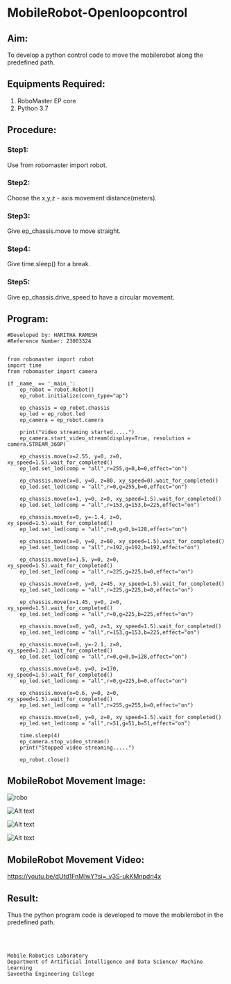 # MobileRobot-Openloopcontrol
## Aim:

To develop a python control code to move the mobilerobot along the predefined path.

## Equipments Required:
1. RoboMaster EP core
2. Python 3.7

## Procedure:

### Step1:

Use from robomaster import robot.

### Step2:

Choose the x,y,z - axis movement distance(meters).

### Step3:

Give ep_chassis.move to move straight.



### Step4:

Give time.sleep() for a break.

### Step5:

Give ep_chassis.drive_speed to have a circular movement.

## Program:
```
#Developed by: HARITHA RAMESH
#Reference Number: 23003324


from robomaster import robot
import time
from robomaster import camera

if _name_ == '_main_':
    ep_robot = robot.Robot()
    ep_robot.initialize(conn_type="ap")

    ep_chassis = ep_robot.chassis
    ep_led = ep_robot.led
    ep_camera = ep_robot.camera

    print("Video streaming started.....")
    ep_camera.start_video_stream(display=True, resolution = camera.STREAM_360P)

    ep_chassis.move(x=2.55, y=0, z=0, xy_speed=1.5).wait_for_completed()
    ep_led.set_led(comp = "all",r=255,g=0,b=0,effect="on")

    ep_chassis.move(x=0, y=0, z=80, xy_speed=0).wait_for_completed()
    ep_led.set_led(comp = "all",r=0,g=255,b=0,effect="on")

    ep_chassis.move(x=1, y=0, z=0, xy_speed=1.5).wait_for_completed()
    ep_led.set_led(comp = "all",r=153,g=153,b=225,effect="on")

    ep_chassis.move(x=0, y=-1.4, z=0, xy_speed=1.5).wait_for_completed()
    ep_led.set_led(comp = "all",r=0,g=0,b=128,effect="on")

    ep_chassis.move(x=0, y=0, z=60, xy_speed=1.5).wait_for_completed()
    ep_led.set_led(comp = "all",r=192,g=192,b=192,effect="on")

    ep_chassis.move(x=1.5, y=0, z=0, xy_speed=1.5).wait_for_completed()
    ep_led.set_led(comp = "all",r=225,g=225,b=0,effect="on")

    ep_chassis.move(x=0, y=0, z=45, xy_speed=1.5).wait_for_completed()
    ep_led.set_led(comp = "all",r=225,g=225,b=0,effect="on")

    ep_chassis.move(x=1.45, y=0, z=0, xy_speed=1.5).wait_for_completed()
    ep_led.set_led(comp = "all",r=0,g=225,b=225,effect="on")

    ep_chassis.move(x=0, y=0, z=3, xy_speed=1.5).wait_for_completed()
    ep_led.set_led(comp = "all",r=153,g=153,b=225,effect="on")

    ep_chassis.move(x=0, y=-2.1, z=0, xy_speed=1.2).wait_for_completed()
    ep_led.set_led(comp = "all",r=0,g=0,b=128,effect="on")

    ep_chassis.move(x=0, y=0, z=170, xy_speed=1.5).wait_for_completed()
    ep_led.set_led(comp = "all",r=0,g=225,b=0,effect="on")

    ep_chassis.move(x=0.6, y=0, z=0, xy_speed=1.5).wait_for_completed()
    ep_led.set_led(comp = "all",r=255,g=255,b=0,effect="on")

    ep_chassis.move(x=0, y=0, z=0, xy_speed=1.5).wait_for_completed()
    ep_led.set_led(comp = "all",r=51,g=51,b=51,effect="on")

    time.sleep(4)
    ep_camera.stop_video_stream()
    print("Stopped video streaming.....")

    ep_robot.close()
```

## MobileRobot Movement Image:

![robo](./img/robomaster.png)


![Alt text](1.png)

![Alt text](2.png)

![Alt text](3.png)



## MobileRobot Movement Video:



https://youtu.be/dUtd1FnMlwY?si=_v3S-ukKMnpdri4x

## Result:
Thus the python program code is developed to move the mobilerobot in the predefined path.


<br/>
<br/>

```
Mobile Robotics Laboratory
Department of Artificial Intelligence and Data Science/ Machine Learning
Saveetha Engineering College
```
